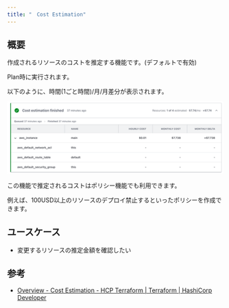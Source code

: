 ```yaml
---
title: "　Cost Estimation"
---
```


## 概要


作成されるリソースのコストを推定する機能です。(デフォルトで有効)

Plan時に実行されます。

以下のように、時間(1ごと時間)/月/月差分が表示されます。

![](/images/chapter_6/02-cost-estimation.png)

この機能で推定されるコストはポリシー機能でも利用できます。

例えば、100USD以上のリソースのデプロイ禁止するといったポリシーを作成できます。

## ユースケース

- 変更するリソースの推定金額を確認したい

## 参考

- [Overview \- Cost Estimation \- HCP Terraform \| Terraform \| HashiCorp Developer](https://developer.hashicorp.com/terraform/cloud-docs/cost-estimation)